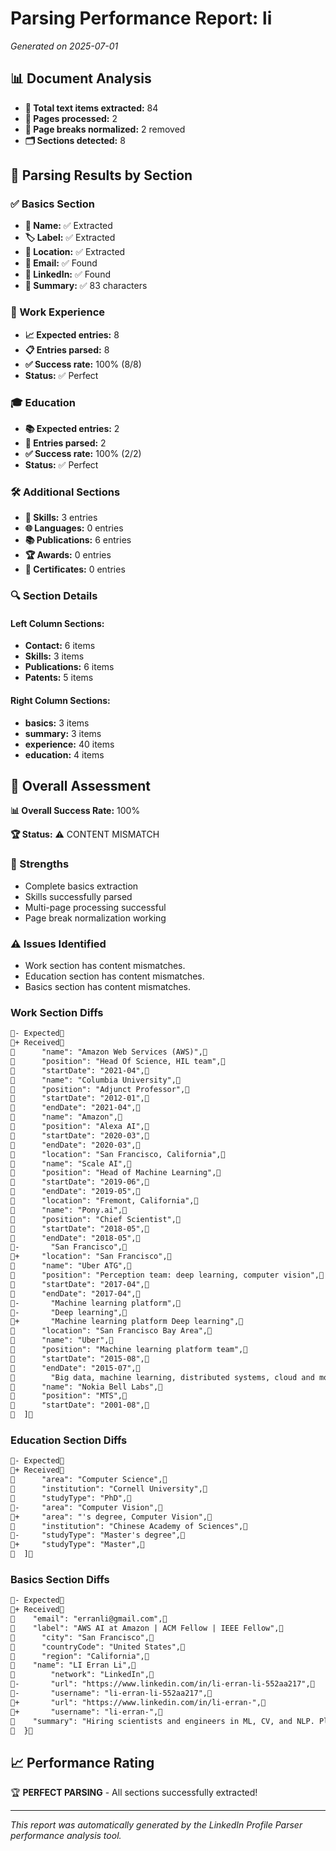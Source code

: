 # Parsing Performance Report: li

*Generated on 2025-07-01*

## 📊 Document Analysis
- **📄 Total text items extracted:** 84
- **📑 Pages processed:** 2
- **🔄 Page breaks normalized:** 2 removed
- **🗂️ Sections detected:** 8

## 🎯 Parsing Results by Section

### ✅ Basics Section
- **👤 Name:** ✅ Extracted
- **🏷️ Label:** ✅ Extracted
- **📍 Location:** ✅ Extracted
- **📧 Email:** ✅ Found
- **🔗 LinkedIn:** ✅ Found
- **📝 Summary:** ✅ 83 characters

### 💼 Work Experience
- **📈 Expected entries:** 8
- **📋 Entries parsed:** 8
- **✅ Success rate:** 100% (8/8)
- **Status:** ✅ Perfect

### 🎓 Education
- **📚 Expected entries:** 2
- **🏫 Entries parsed:** 2
- **✅ Success rate:** 100% (2/2)
- **Status:** ✅ Perfect

### 🛠️ Additional Sections
- **🔧 Skills:** 3 entries
- **🌐 Languages:** 0 entries
- **📚 Publications:** 6 entries
- **🏆 Awards:** 0 entries
- **📜 Certificates:** 0 entries

### 🔍 Section Details
#### Left Column Sections:
- **Contact:** 6 items
- **Skills:** 3 items
- **Publications:** 6 items
- **Patents:** 5 items

#### Right Column Sections:
- **basics:** 3 items
- **summary:** 3 items
- **experience:** 40 items
- **education:** 4 items

## 🎯 Overall Assessment

**📊 Overall Success Rate:** 100%

**🏆 Status:** ⚠️ CONTENT MISMATCH

### 💪 Strengths
- Complete basics extraction
- Skills successfully parsed
- Multi-page processing successful
- Page break normalization working

### ⚠️ Issues Identified
- Work section has content mismatches.
- Education section has content mismatches.
- Basics section has content mismatches.
### Work Section Diffs
```diff
- Expected
+ Received
      "name": "Amazon Web Services (AWS)",
      "position": "Head Of Science, HIL team",
      "startDate": "2021-04",
      "name": "Columbia University",
      "position": "Adjunct Professor",
      "startDate": "2012-01",
      "endDate": "2021-04",
      "name": "Amazon",
      "position": "Alexa AI",
      "startDate": "2020-03",
      "endDate": "2020-03",
      "location": "San Francisco, California",
      "name": "Scale AI",
      "position": "Head of Machine Learning",
      "startDate": "2019-06",
      "endDate": "2019-05",
      "location": "Fremont, California",
      "name": "Pony.ai",
      "position": "Chief Scientist",
      "startDate": "2018-05",
      "endDate": "2018-05",
-       "San Francisco",
+     "location": "San Francisco",
      "name": "Uber ATG",
      "position": "Perception team: deep learning, computer vision",
      "startDate": "2017-04",
      "endDate": "2017-04",
-       "Machine learning platform",
-       "Deep learning",
+       "Machine learning platform Deep learning",
      "location": "San Francisco Bay Area",
      "name": "Uber",
      "position": "Machine learning platform team",
      "startDate": "2015-08",
      "endDate": "2015-07",
        "Big data, machine learning, distributed systems, cloud and mobile computing, networking",
      "name": "Nokia Bell Labs",
      "position": "MTS",
      "startDate": "2001-08",
  ]
```

### Education Section Diffs
```diff
- Expected
+ Received
      "area": "Computer Science",
      "institution": "Cornell University",
      "studyType": "PhD",
-     "area": "Computer Vision",
+     "area": "'s degree, Computer Vision",
      "institution": "Chinese Academy of Sciences",
-     "studyType": "Master's degree",
+     "studyType": "Master",
  ]
```

### Basics Section Diffs
```diff
- Expected
+ Received
    "email": "erranli@gmail.com",
    "label": "AWS AI at Amazon | ACM Fellow | IEEE Fellow",
      "city": "San Francisco",
      "countryCode": "United States",
      "region": "California",
    "name": "LI Erran Li",
        "network": "LinkedIn",
-       "url": "https://www.linkedin.com/in/li-erran-li-552aa217",
-       "username": "li-erran-li-552aa217",
+       "url": "https://www.linkedin.com/in/li-erran-",
+       "username": "li-erran-",
    "summary": "Hiring scientists and engineers in ML, CV, and NLP. Please feel free to message me!",
  }
```


## 📈 Performance Rating

🏆 **PERFECT PARSING** - All sections successfully extracted!

---
*This report was automatically generated by the LinkedIn Profile Parser performance analysis tool.*
